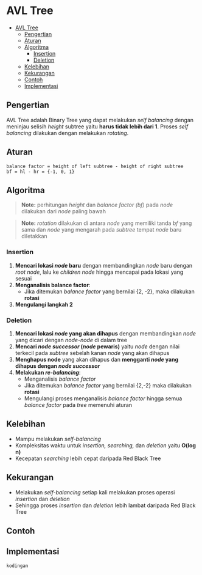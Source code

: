 # AVL Tree
- [AVL Tree](#avl-tree)
  - [Pengertian](#pengertian)
  - [Aturan](#aturan)
  - [Algoritma](#algoritma)
    - [Insertion](#insertion)
    - [Deletion](#deletion)
  - [Kelebihan](#kelebihan)
  - [Kekurangan](#kekurangan)
  - [Contoh](#contoh)
  - [Implementasi](#implementasi)

## Pengertian
AVL Tree adalah Binary Tree yang dapat melakukan *self balancing* dengan meninjau selisih *height* subtree yaitu **harus tidak lebih dari 1**. Proses *self balancing* dilakukan dengan melakukan *rotating*.

## Aturan
```
balance factor = height of left subtree - height of right subtree
bf = hl - hr = {-1, 0, 1}
```

## Algoritma
>**Note:** perhitungan *height* dan *balance factor (bf)* pada *node* dilakukan dari *node* paling bawah

>**Note:** *rotation* dilakukan di antara *node* yang memiliki tanda *bf* yang sama dan *node* yang mengarah pada *subtree* tempat *node* baru diletakkan

### Insertion
1. **Mencari lokasi *node* baru** dengan membandingkan *node* baru dengan *root node*, lalu ke *children node* hingga mencapai pada lokasi yang sesuai
2. **Menganalisis balance factor**:
   - Jika ditemukan *balance factor* yang bernilai {2, -2}, maka dilakukan **rotasi**
3. **Mengulangi langkah 2**

### Deletion
1. **Mencari lokasi *node* yang akan dihapus** dengan membandingkan *node* yang dicari dengan *node-node* di dalam tree
2. **Mencari *node successor* (*node* pewaris)** yaitu *node* dengan nilai terkecil pada *subtree* sebelah kanan *node* yang akan dihapus
3. **Menghapus node** yang akan dihapus dan **mengganti *node* yang dihapus dengan *node successor***
4. **Melakukan *re-balancing***:
   - Menganalisis *balance factor*
   - Jika ditemukan *balance factor* yang bernilai {2,-2} maka dilakukan **rotasi**
   - Mengulangi proses menganalisis *balance factor* hingga semua *balance factor* pada *tree* memenuhi aturan

## Kelebihan
- Mampu melakukan *self-balancing*
- Kompleksitas waktu untuk *insertion, searching,* dan *deletion* yaitu **O(log n)**
- Kecepatan *searching* lebih cepat daripada Red Black Tree
## Kekurangan
- Melakukan *self-balancing* setiap kali melakukan proses operasi *insertion* dan *deletion*
- Sehingga proses *insertion* dan *deletion* lebih lambat daripada Red Black Tree
## Contoh

## Implementasi
```java
kodingan
```
